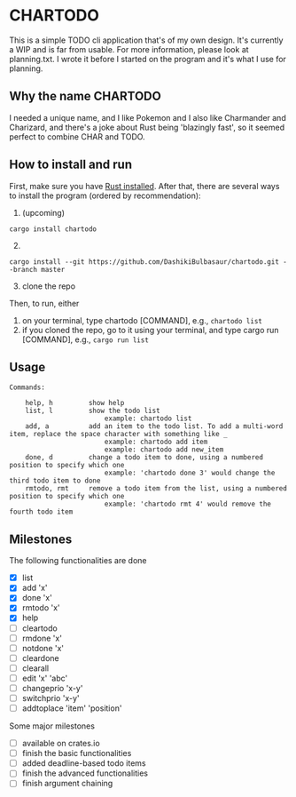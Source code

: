 # CHARTODO

This is a simple TODO cli application that's of my own design. It's currently a WIP and is far from usable. For more information, please look at planning.txt. I wrote it before I started on the program and it's what I use for planning.

## Why the name CHARTODO

I needed a unique name, and I like Pokemon and I also like Charmander and Charizard, and there's a joke about Rust being 'blazingly fast', so it seemed perfect to combine CHAR and TODO.

## How to install and run

First, make sure you have [Rust installed](https://doc.rust-lang.org/book/ch01-01-installation.html). After that, there are several ways to install the program (ordered by recommendation):

1. (upcoming)
```sh-session
cargo install chartodo
```
2. 
```sh-session
cargo install --git https://github.com/DashikiBulbasaur/chartodo.git --branch master
```
3. clone the repo 


Then, to run, either

1. on your terminal, type chartodo [COMMAND], e.g., `chartodo list`
2. if you cloned the repo, go to it using your terminal, and type cargo run [COMMAND], e.g., `cargo run list`

## Usage
```sh-session
Commands:  

    help, h         show help
    list, l         show the todo list
                        example: chartodo list
    add, a          add an item to the todo list. To add a multi-word item, replace the space character with something like _
                        example: chartodo add item
                        example: chartodo add new_item
    done, d         change a todo item to done, using a numbered position to specify which one
                        example: 'chartodo done 3' would change the third todo item to done
    rmtodo, rmt     remove a todo item from the list, using a numbered position to specify which one
                        example: 'chartodo rmt 4' would remove the fourth todo item
```

## Milestones

The following functionalities are done
- [x] list 
- [x] add 'x'
- [x] done 'x'
- [x] rmtodo 'x'
- [x] help
- [ ] cleartodo
- [ ] rmdone 'x'
- [ ] notdone 'x'
- [ ] cleardone
- [ ] clearall
- [ ] edit 'x' 'abc'
- [ ] changeprio 'x-y'
- [ ] switchprio 'x-y'
- [ ] addtoplace 'item' 'position'

Some major milestones 
- [ ] available on crates.io
- [ ] finish the basic functionalities
- [ ] added deadline-based todo items
- [ ] finish the advanced functionalities
- [ ] finish argument chaining

